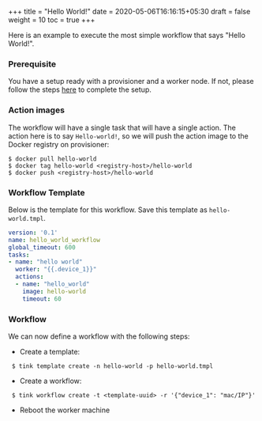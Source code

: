 +++
title = "Hello World!"
date = 2020-05-06T16:16:15+05:30
draft = false
weight = 10
toc = true
+++

Here is an example to execute the most simple workflow that says "Hello World!".

### Prerequisite

You have a setup ready with a provisioner and a worker node. If not, please follow the steps [here](setup.md) to complete the setup.

### Action images

The workflow will have a single task that will have a single action. The action here is to say `Hello-world!`, so we will push the action image to the Docker registry on provisioner:
```shell
$ docker pull hello-world
$ docker tag hello-world <registry-host>/hello-world
$ docker push <registry-host>/hello-world
```

### Workflow Template

Below is the template for this workflow. Save this template as `hello-world.tmpl`.
```yaml
version: '0.1'
name: hello_world_workflow
global_timeout: 600
tasks:
- name: "hello world"
  worker: "{{.device_1}}"
  actions:
  - name: "hello_world"
    image: hello-world
    timeout: 60
```


### Workflow

We can now define a workflow with the following steps:
 - Create a template:
 ```shell
  $ tink template create -n hello-world -p hello-world.tmpl
 ```
 - Create a workflow:
 ```shell
  $ tink workflow create -t <template-uuid> -r '{"device_1": "mac/IP"}'
 ```
 - Reboot the worker machine
